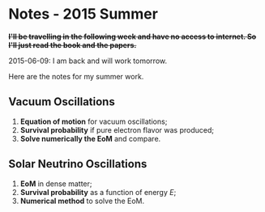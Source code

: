 Notes - 2015 Summer
=====================

~~**I'll be travelling in the following week and have no access to internet. So I'll just read the book and the papers.**~~

2015-06-09: I am back and will work tomorrow.

Here are the notes for my summer work.

## Vacuum Oscillations

1. **Equation of motion** for vacuum oscillations;
2. **Survival probability** if pure electron flavor was produced;
3. **Solve numerically the EoM** and compare.


## Solar Neutrino Oscillations

1. **EoM** in dense matter;
2. **Survival probability** as a function of energy *E*;
3. **Numerical method** to solve the EoM.


